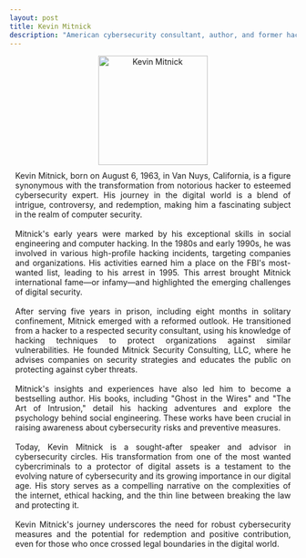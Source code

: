 ```yaml
---
layout: post
title: Kevin Mitnick
description: "American cybersecurity consultant, author, and former hacker, famously known for his high-profile arrest and later work in computer security."
---
```


<div style="text-align: center;">
  <img src="https://upload.wikimedia.org/wikipedia/commons/4/41/Kevin_Mitnick_2008.jpeg" alt="Kevin Mitnick" style="max-width: 100%; max-height: 100%; width: 20vw;">
</div>
<div style="text-align: justify; margin: 10px;">
Kevin Mitnick, born on August 6, 1963, in Van Nuys, California, is a figure synonymous with the transformation from notorious hacker to esteemed cybersecurity expert. His journey in the digital world is a blend of intrigue, controversy, and redemption, making him a fascinating subject in the realm of computer security.<br>
<br>
Mitnick's early years were marked by his exceptional skills in social engineering and computer hacking. In the 1980s and early 1990s, he was involved in various high-profile hacking incidents, targeting companies and organizations. His activities earned him a place on the FBI's most-wanted list, leading to his arrest in 1995. This arrest brought Mitnick international fame—or infamy—and highlighted the emerging challenges of digital security.<br>
<br>
After serving five years in prison, including eight months in solitary confinement, Mitnick emerged with a reformed outlook. He transitioned from a hacker to a respected security consultant, using his knowledge of hacking techniques to protect organizations against similar vulnerabilities. He founded Mitnick Security Consulting, LLC, where he advises companies on security strategies and educates the public on protecting against cyber threats.<br>
<br>
Mitnick's insights and experiences have also led him to become a bestselling author. His books, including "Ghost in the Wires" and "The Art of Intrusion," detail his hacking adventures and explore the psychology behind social engineering. These works have been crucial in raising awareness about cybersecurity risks and preventive measures.<br>
<br>
Today, Kevin Mitnick is a sought-after speaker and advisor in cybersecurity circles. His transformation from one of the most wanted cybercriminals to a protector of digital assets is a testament to the evolving nature of cybersecurity and its growing importance in our digital age. His story serves as a compelling narrative on the complexities of the internet, ethical hacking, and the thin line between breaking the law and protecting it.<br>
<br>
Kevin Mitnick's journey underscores the need for robust cybersecurity measures and the potential for redemption and positive contribution, even for those who once crossed legal boundaries in the digital world.
</div>
